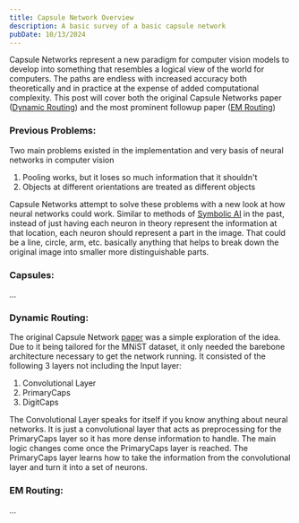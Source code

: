 ```yaml
---
title: Capsule Network Overview
description: A basic survey of a basic capsule network
pubDate: 10/13/2024
---
```

Capsule Networks represent a new paradigm for computer vision models to develop into something that resembles a logical view of the world for computers. The paths are endless with increased accuracy both theoretically and in practice at the expense of added computational complexity. This post will cover both the original Capsule Networks paper ([Dynamic Routing](https://arxiv.org/abs/1710.09829)) and the most prominent followup paper ([EM Routing](https://openreview.net/pdf?id=HJWLfGWRb))
### Previous Problems:
Two main problems existed in the implementation and very basis of neural networks in computer vision
1. Pooling works, but it loses so much information that it shouldn't
2. Objects at different orientations are treated as different objects

Capsule Networks attempt to solve these problems with a new look at how neural networks could work. Similar to methods of [Symbolic AI](https://www.datacamp.com/blog/what-is-symbolic-ai) in the past, instead of just having each neuron in theory represent the information at that location, each neuron should represent a part in the image. That could be a line, circle, arm, etc. basically anything that helps to break down the original image into smaller more distinguishable parts. 
### Capsules:
...
### Dynamic Routing:
The original Capsule Network [paper](https://arxiv.org/abs/1710.09829) was a simple exploration of the idea. Due to it being tailored for the MNiST dataset, it only needed the barebone architecture necessary to get the network running. It consisted of the following 3 layers not including the Input layer: 
1. Convolutional Layer
2. PrimaryCaps
3. DigitCaps

The Convolutional Layer speaks for itself if you know anything about neural networks. It is just a convolutional layer that acts as preprocessing for the PrimaryCaps layer so it has more dense information to handle. The main logic changes come once the PrimaryCaps layer is reached. The PrimaryCaps layer learns how to take the information from the convolutional layer and turn it into a set of neurons. 
### EM Routing:
...
